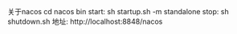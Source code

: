 关于nacos
cd nacos bin
start: sh startup.sh -m standalone
stop: sh shutdown.sh
地址: http://localhost:8848/nacos